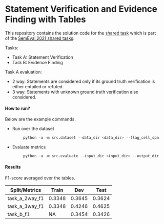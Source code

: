 # Statement Verification and Evidence Finding with Tables
This repository contains the solution code for the [shared task](https://sites.google.com/view/sem-tab-facts)
which is part of the [SemEval 2021 shared tasks](https://semeval.github.io/SemEval2021/tasks).

Tasks:
- Task A: Statement Verification
- Task B: Evidence Finding

Task A evaluation:
- 2 way: Statements are considered only if its ground truth verification is either entailed or refuted.
- 3 way: Statements with unknown ground truth verification also considered. 

#### How to run?
Below are the example commands.

- Run over the dataset
    ```python
         python -u -m src.dataset --data_dir <data_dir> --flag_cell_span --submit_dir <submit_dir>
    ```
    
- Evaluate metrics
    ```python
         python -u -m src.evaluate --input_dir <input_dir> --output_dir ./output/score/ --output_csv <csv_file>
    ```
#### Results
F1-score averaged over the tables.

|  Split/Metrics | Train   |   Dev  |  Test  |
|----------------|---------|--------|--------|
| task_a_2way_f1 |  0.3348 | 0.3645 | 0.3624 |
| task_a_3way_f1 |  0.3348 | 0.4246 | 0.4625 |
| task_b_f1 | NA |  0.3454 | 0.3426 | 0.3426 |

